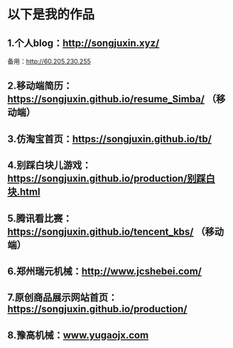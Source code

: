 # 以下是我的作品
## 1.个人blog：http://songjuxin.xyz/ 
  备用：http://60.205.230.255
## 2.移动端简历：https://songjuxin.github.io/resume_Simba/ （移动端）
## 3.仿淘宝首页：https://songjuxin.github.io/tb/
## 4.别踩白块儿游戏：https://songjuxin.github.io/production/别踩白块.html
## 5.腾讯看比赛：https://songjuxin.github.io/tencent_kbs/ （移动端）
## 6.郑州瑞元机械：http://www.jcshebei.com/
## 7.原创商品展示网站首页：https://songjuxin.github.io/production/
## 8.豫高机械：www.yugaojx.com
